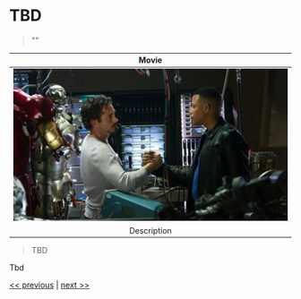 # TBD

>""

| Movie |
| :---: |
|![](../../images/fusing_business_and_technology.png)|
|Description|

>TBD

Tbd

[<< previous](../chapter-2/8-collaborative_and_productive_ergonomics.md) | [next >>](1-history_of_heroes.md)
